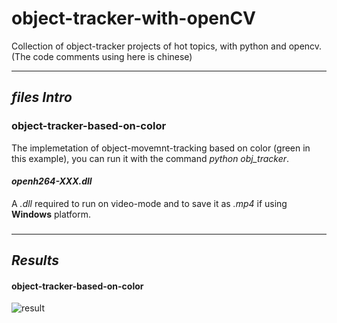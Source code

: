 # object-tracker-with-openCV
Collection of object-tracker projects of hot topics, with python and opencv.
(The code comments using here is chinese)

----------------------------------------------------
## ***files Intro***
### object-tracker-based-on-color
The implemetation of object-movemnt-tracking based on color (green in this example), you can run it with the command *python obj_tracker*.
#### *openh264-XXX.dll*
A *.dll* required to run on video-mode and to save it as *.mp4* if using **Windows** platform.

### 

----------------------------------------------------
## ***Results***
#### object-tracker-based-on-color
![result](https://github.com/LZQthePlane/Object-tracker-with-opencv/blob/master/object-tracker-based-on-color/test_gif.gif)

